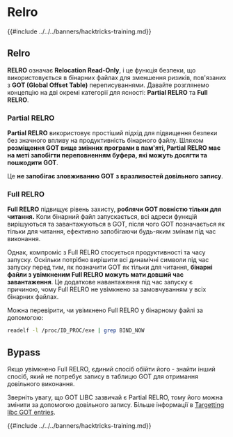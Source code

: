 # Relro

{{#include ../../../banners/hacktricks-training.md}}

## Relro

**RELRO** означає **Relocation Read-Only**, і це функція безпеки, що використовується в бінарних файлах для зменшення ризиків, пов'язаних з **GOT (Global Offset Table)** переписуваннями. Давайте розглянемо концепцію на дві окремі категорії для ясності: **Partial RELRO** та **Full RELRO**.

### **Partial RELRO**

**Partial RELRO** використовує простіший підхід для підвищення безпеки без значного впливу на продуктивність бінарного файлу. Шляхом **розміщення GOT вище змінних програми в пам'яті, Partial RELRO має на меті запобігти переповненням буфера, які можуть досягти та пошкодити GOT**.

Це **не запобігає зловживанню GOT** **з вразливостей довільного запису**.

### **Full RELRO**

**Full RELRO** підвищує рівень захисту, **роблячи GOT повністю тільки для читання.** Коли бінарний файл запускається, всі адреси функцій вирішуються та завантажуються в GOT, після чого GOT позначається як тільки для читання, ефективно запобігаючи будь-яким змінам під час виконання.

Однак, компроміс з Full RELRO стосується продуктивності та часу запуску. Оскільки потрібно вирішити всі динамічні символи під час запуску перед тим, як позначити GOT як тільки для читання, **бінарні файли з увімкненим Full RELRO можуть мати довший час завантаження**. Це додаткове навантаження під час запуску є причиною, чому Full RELRO не увімкнено за замовчуванням у всіх бінарних файлах.

Можна перевірити, чи увімкнено Full RELRO у бінарному файлі за допомогою:
```bash
readelf -l /proc/ID_PROC/exe | grep BIND_NOW
```
## Bypass

Якщо увімкнено Full RELRO, єдиний спосіб обійти його - знайти інший спосіб, який не потребує запису в таблицю GOT для отримання довільного виконання.

Зверніть увагу, що GOT LIBC зазвичай є Partial RELRO, тому його можна змінити за допомогою довільного запису. Більше інформації в [Targetting libc GOT entries](https://github.com/nobodyisnobody/docs/blob/main/code.execution.on.last.libc/README.md#1---targetting-libc-got-entries).

{{#include ../../../banners/hacktricks-training.md}}

